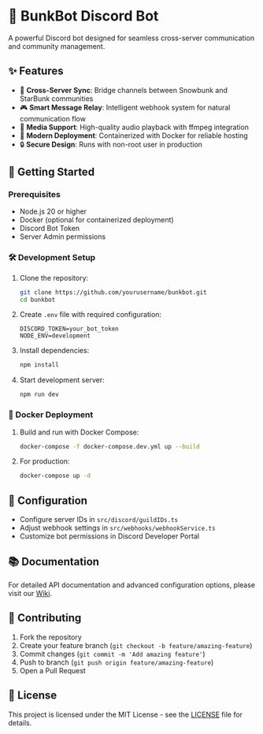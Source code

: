 # 🤖 BunkBot Discord Bot

A powerful Discord bot designed for seamless cross-server communication and community management.

## ✨ Features

- 🔄 **Cross-Server Sync**: Bridge channels between Snowbunk and StarBunk communities
- 🎮 **Smart Message Relay**: Intelligent webhook system for natural communication flow
- 🎵 **Media Support**: High-quality audio playback with ffmpeg integration
- 🐳 **Modern Deployment**: Containerized with Docker for reliable hosting
- 🔒 **Secure Design**: Runs with non-root user in production

## 🚀 Getting Started

### Prerequisites

- Node.js 20 or higher
- Docker (optional for containerized deployment)
- Discord Bot Token
- Server Admin permissions

### 🛠️ Development Setup

1. Clone the repository:

    ```bash
    git clone https://github.com/yourusername/bunkbot.git
    cd bunkbot
    ```

2. Create `.env` file with required configuration:

    ```env
    DISCORD_TOKEN=your_bot_token
    NODE_ENV=development
    ```

3. Install dependencies:

    ```bash
    npm install
    ```

4. Start development server:
    ```bash
    npm run dev
    ```

### 🐳 Docker Deployment

1. Build and run with Docker Compose:

    ```bash
    docker-compose -f docker-compose.dev.yml up --build
    ```

2. For production:
    ```bash
    docker-compose up -d
    ```

## 🔧 Configuration

- Configure server IDs in `src/discord/guildIDs.ts`
- Adjust webhook settings in `src/webhooks/webhookService.ts`
- Customize bot permissions in Discord Developer Portal

## 📚 Documentation

For detailed API documentation and advanced configuration options, please visit our [Wiki](https://github.com/yourusername/bunkbot/wiki).

## 🤝 Contributing

1. Fork the repository
2. Create your feature branch (`git checkout -b feature/amazing-feature`)
3. Commit changes (`git commit -m 'Add amazing feature'`)
4. Push to branch (`git push origin feature/amazing-feature`)
5. Open a Pull Request

## 📝 License

This project is licensed under the MIT License - see the [LICENSE](LICENSE) file for details.
